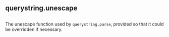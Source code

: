 ## querystring.unescape

## 

The unescape function used by `querystring.parse`,
provided so that it could be overridden if necessary.